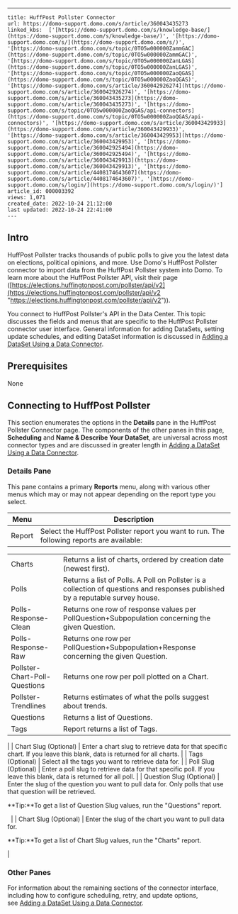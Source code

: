 ---
    title: HuffPost Pollster Connector
    url: https://domo-support.domo.com/s/article/360043435273
    linked_kbs:  ['[https://domo-support.domo.com/s/knowledge-base/](https://domo-support.domo.com/s/knowledge-base/)', '[https://domo-support.domo.com/s/](https://domo-support.domo.com/s/)', '[https://domo-support.domo.com/s/topic/0TO5w000000ZammGAC](https://domo-support.domo.com/s/topic/0TO5w000000ZammGAC)', '[https://domo-support.domo.com/s/topic/0TO5w000000ZanLGAS](https://domo-support.domo.com/s/topic/0TO5w000000ZanLGAS)', '[https://domo-support.domo.com/s/topic/0TO5w000000ZaoQGAS](https://domo-support.domo.com/s/topic/0TO5w000000ZaoQGAS)', '[https://domo-support.domo.com/s/article/360042926274](https://domo-support.domo.com/s/article/360042926274)', '[https://domo-support.domo.com/s/article/360043435273](https://domo-support.domo.com/s/article/360043435273)', '[https://domo-support.domo.com/s/topic/0TO5w000000ZaoQGAS/api-connectors](https://domo-support.domo.com/s/topic/0TO5w000000ZaoQGAS/api-connectors)', '[https://domo-support.domo.com/s/article/360043429933](https://domo-support.domo.com/s/article/360043429933)', '[https://domo-support.domo.com/s/article/360043429953](https://domo-support.domo.com/s/article/360043429953)', '[https://domo-support.domo.com/s/article/360042925494](https://domo-support.domo.com/s/article/360042925494)', '[https://domo-support.domo.com/s/article/360043429913](https://domo-support.domo.com/s/article/360043429913)', '[https://domo-support.domo.com/s/article/4408174643607](https://domo-support.domo.com/s/article/4408174643607)', '[https://domo-support.domo.com/s/login/](https://domo-support.domo.com/s/login/)']
    article_id: 000003392
    views: 1,071
    created_date: 2022-10-24 21:12:00
    last updated: 2022-10-24 22:41:00
    ---



Intro
-----


HuffPost Pollster tracks thousands of public polls to give you the latest data on elections, political opinions, and more. Use Domo's HuffPost Pollster connector to import data from the HuffPost Pollster system into Domo. To learn more about the HuffPost Pollster API, visit their page ([https://elections.huffingtonpost.com/pollster/api/v2](https://elections.huffingtonpost.com/pollster/api/v2 "https://elections.huffingtonpost.com/pollster/api/v2")).


You connect to HuffPost Pollster's API in the Data Center. This topic discusses the fields and menus that are specific to the HuffPost Pollster connector user interface. General information for adding DataSets, setting update schedules, and editing DataSet information is discussed in [Adding a DataSet Using a Data Connector](/s/article/360042926274).


Prerequisites
-------------


None


Connecting to HuffPost Pollster
-------------------------------


This section enumerates the options in the **Details** pane in the HuffPost Pollster Connector page. The components of the other panes in this page, **Scheduling** and **Name & Describe Your DataSet**, are universal across most connector types and are discussed in greater length in [Adding a DataSet Using a Data Connector](/s/article/360042926274 "Adding a DataSet Using a Data Connector").


### Details Pane


This pane contains a primary **Reports** menu, along with various other menus which may or may not appear depending on the report type you select.




| Menu | Description |
| --- | --- |
| Report | Select the HuffPost Pollster report you want to run. The following reports are available:

|  |  |
| --- | --- |
| Charts | Returns a list of charts, ordered by creation date (newest first). |
| Polls | Returns a list of Polls. A Poll on Pollster is a collection of questions and responses published by a reputable survey house. |
| Polls-Response-Clean | Returns one row of response values per PollQuestion+Subpopulation concerning the given Question. |
| Polls-Response-Raw | Returns one row per PollQuestion+Subpopulation+Response concerning the given Question. |
| Pollster-Chart-Poll-Questions | Returns one row per poll plotted on a Chart. |
| Pollster-Trendlines | Returns estimates of what the polls suggest about trends. |
| Questions | Returns a list of Questions. |
| Tags | Report returns a list of Tags. |

 |
| Chart Slug (Optional) | Enter a chart slug to retrieve data for that specific chart. If you leave this blank, data is returned for all charts. |
| Tags (Optional) | Select all the tags you want to retrieve data for. |
| Poll Slug (Optional) | Enter a poll slug to retrieve data for that specific poll. If you leave this blank, data is returned for all poll. |
| Question Slug (Optional) | Enter the slug of the question you want to pull data for. Only polls that use that question will be retrieved.





**Tip:**To get a list of Question Slug values, run the "Questions" report.



  |
| Chart Slug (Optional) | Enter the slug of the chart you want to pull data for. 





**Tip:**To get a list of Chart Slug values, run the "Charts" report.


 |


### Other Panes


For information about the remaining sections of the connector interface, including how to configure scheduling, retry, and update options, see [Adding a DataSet Using a Data Connector](/s/article/360042926274).


